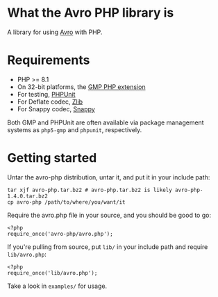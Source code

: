 What the Avro PHP library is
============================

A library for using [Avro](http://avro.apache.org/) with PHP.

Requirements
============
 * PHP >= 8.1
 * On 32-bit platforms, the [GMP PHP extension](http://php.net/gmp)
 * For testing, [PHPUnit](http://www.phpunit.de/)
 * For Deflate codec, [Zlib](https://www.php.net/zlib)
 * For Snappy codec, [Snappy](http://google.github.io/snappy/)

Both GMP and PHPUnit are often available via package management
systems as `php5-gmp` and `phpunit`, respectively.

Getting started
===============

Untar the avro-php distribution, untar it, and put it in your include path:

    tar xjf avro-php.tar.bz2 # avro-php.tar.bz2 is likely avro-php-1.4.0.tar.bz2
    cp avro-php /path/to/where/you/want/it

Require the avro.php file in your source, and you should be good to go:

    <?php
    require_once('avro-php/avro.php');

If you're pulling from source, put `lib/` in your include path and require `lib/avro.php`:

    <?php
    require_once('lib/avro.php');

Take a look in `examples/` for usage.

